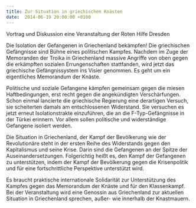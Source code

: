 ```yaml
---
title: Zur Situation in griechischen Knästen
date:  2014-06-19 20:00:00 +0100
---
```


Vortrag und Diskussion  eine Veranstaltung der Roten Hilfe Dresden



Die Isolation der Gefangenen in Griechenland bekämpfen! Die
griechischen Gefängnisse sind Bühne eines politischen Kampfes. Nachdem im
Zuge der Memoranden der Troika in Griechenland massive Angriffe von oben
gegen die erkämpften sozialen Errungenschaften stattfanden, wird jetzt das
griechische Gefängnissystem ins Visier genommen. Es geht um ein
eigentliches Memorandum der Knäste.


Politische und soziale Gefangene kämpfen gemeinsam gegen die miesen
Haftbedingungen, erst recht gegen die angekündigten Verschärfungen. Schon
einmal lancierte die griechische Regierung eine derartigen Versuch, sie
scheiterten damals am entschlossenen Widerstand. Sie versuchen es jetzt
erneut Isolationstrakte einzuführen, die an die F-Typ-Gefängnisse in der
Türkei erinnern. Vor allem sollen politische und widerständige Gefangene
isoliert werden.


Die Situation in Griechenland, der Kampf der Bevölkerung wie der
Revolutionäre steht in der ersten Reihe des Widerstands gegen den
Kapitalismus und seine Krise. Darin sind die Gefangenen an der Spitze der
Auseinandersetzungen. Folgerichtig heißt es, den Kampf der Gefangenen zu
unterstützen, indem der Kampf der Bevölkerung gegen die Krisenpolitik und
für eine fortschrittliche Perspektive unterstützt wird.


Es braucht praktische internationale Solidarität zur Unterstützung des
Kampfes gegen das Memorandum der Knäste und für den Klassenkampf. Bei der
Veranstaltung wird eine Genossin aus Griechenland zur aktuellen Situation
in Griechenland sprechen, außer- wie innerhalb der Knastmauern.


